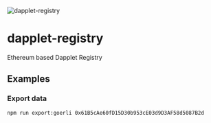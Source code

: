 ![dapplet-registry](https://user-images.githubusercontent.com/51093278/183039496-065793d1-8ad7-4202-bd5c-10258793597c.png)

# dapplet-registry
Ethereum based Dapplet Registry

## Examples

### Export data

```
npm run export:goerli 0x61B5cAe60fD15D30b953cE03d9D3AF58d5087B2d
```